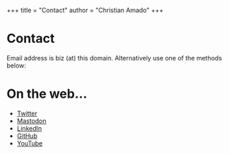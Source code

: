 +++
title = "Contact"
author = "Christian Amado"
+++

# Contact
Email address is biz (at) this domain. Alternatively use one of the methods below:


# On the web...
- [Twitter](https://x.com/christianamado/)
- [Mastodon](https://mastodon.social/@cmasdev)
- [LinkedIn](https://www.linkedin.com/in/christianamado/)
- [GitHub](https://github.com/cmasdev/)
- [YouTube](https://www.youtube.com/@cmasdev)
  